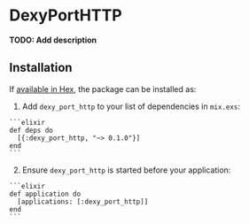 # DexyPortHTTP

**TODO: Add description**

## Installation

If [available in Hex](https://hex.pm/docs/publish), the package can be installed as:

  1. Add `dexy_port_http` to your list of dependencies in `mix.exs`:

    ```elixir
    def deps do
      [{:dexy_port_http, "~> 0.1.0"}]
    end
    ```

  2. Ensure `dexy_port_http` is started before your application:

    ```elixir
    def application do
      [applications: [:dexy_port_http]]
    end
    ```


